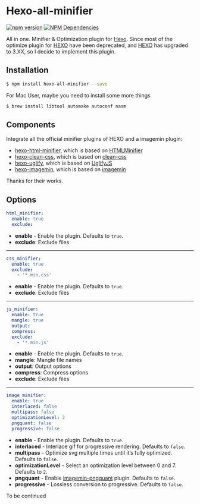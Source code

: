 # Hexo-all-minifier
[![npm version](https://badge.fury.io/js/hexo-all-minifier.svg)](https://badge.fury.io/js/hexo-all-minifier)
[![NPM Dependencies](https://david-dm.org/unhealthy/hexo-all-minifier.svg)](https://www.npmjs.com/package/hexo-all-minifier)

All in one. Minifier & Optimization plugin for [Hexo](https://hexo.io).
Since most of the optimize plugin for [HEXO](https://hexo.io) have been deprecated, and [HEXO](https://hexo.io) has upgraded to 3.XX, so I decide to implement this plugin.

## Installation
``` bash
$ npm install hexo-all-minifier --save
```
For Mac User, maybe you need to install some more things
```bash
$ brew install libtool automake autoconf nasm
```

## Components
Integrate all the official minifier plugins of HEXO and a imagemin plugin:
- [hexo-html-minifier](https://github.com/hexojs/hexo-html-minifier), which is based on [HTMLMinifier](https://github.com/kangax/html-minifier)
- [hexo-clean-css](https://github.com/hexojs/hexo-clean-css), which is based on [clean-css](https://github.com/jakubpawlowicz/clean-css)
- [hexo-uglify](https://github.com/hexojs/hexo-uglify), which is based on [UglifyJS](http://lisperator.net/uglifyjs/)
- [hexo-imagemin](https://github.com/vseventer/hexo-imagemin), which is based on [imagemin](https://github.com/imagemin/imagemin)

Thanks for their works.

## Options
``` yaml
html_minifier:
  enable: true
  exclude: 
```
- **enable** - Enable the plugin. Defaults to `true`.
- **exclude**: Exclude files

----------

``` yaml
css_minifier:
  enable: true
  exclude: 
    - '*.min.css'
```
- **enable** - Enable the plugin. Defaults to `true`.
- **exclude**: Exclude files

----------

``` yaml
js_minifier:
  enable: true
  mangle: true
  output:
  compress:
  exclude: 
    - '*.min.js'
```
- **enable** - Enable the plugin. Defaults to `true`.
- **mangle**: Mangle file names
- **output**: Output options
- **compress**: Compress options
- **exclude**: Exclude files

----------

```yaml
image_minifier:
  enable: true
  interlaced: false
  multipass: false
  optimizationLevel: 2
  pngquant: false
  progressive: false
```
- **enable** - Enable the plugin. Defaults to `true`.
- **interlaced** - Interlace gif for progressive rendering. Defaults to `false`.
- **multipass** - Optimize svg multiple times until it’s fully optimized. Defaults to `false`.
- **optimizationLevel** - Select an optimization level between 0 and 7. Defaults to `2`.
- **pngquant** - Enable [imagemin-pngquant](https://github.com/imagemin/imagemin-pngquant) plugin. Defaults to `false`.
- **progressive** - Lossless conversion to progressive. Defaults to `false`.



To be continued
